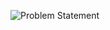![Problem Statement](https://github.com/user-attachments/assets/6cb9a3d2-ffab-4fcd-9094-721b431758df)
